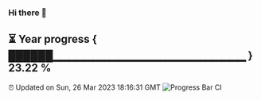 ### Hi there 👋
⏳ Year progress { ██████▁▁▁▁▁▁▁▁▁▁▁▁▁▁▁▁▁▁▁▁▁▁▁▁ } 23.22 %
---
⏰ Updated on Sun, 26 Mar 2023 18:16:31 GMT
![Progress Bar CI](https://github.com/liununu/liununu/workflows/Progress%20Bar%20CI/badge.svg)
